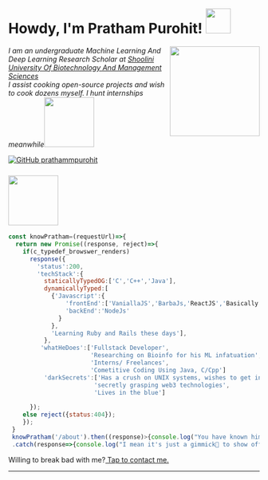 <h1> Howdy, I'm Pratham Purohit! <img src="https://media.giphy.com/media/My7W2lT1A4iXFhGxie/giphy.gif" width="50"></h1>
<img align='right' src="https://media.giphy.com/media/3ohzdPRIXsiTOytOPC/giphy.gif" width="180">
<p><em>I am an undergraduate Machine Learning And Deep Learning Research Scholar at <a href="https://shooliniuniversity.com/">Shoolini University Of Biotechnology And Management Sciences</a></br>I assist cooking open-source projects and wish to cook dozens myself. I hunt internships meanwhile<img src="https://media.giphy.com/media/Un1LLxF5NodZ4rl73S/giphy.gif" width="100"> 
</em></p>

[![GitHub prathammpurohit](https://img.shields.io/github/followers/prathammpurohit?label=follow&style=social)](https://github.com/prathammpurohit)


### <img src="https://media.giphy.com/media/Axp7lxJklworDmoQB9/giphy.gif" width="100"> 

```javascript
const knowPratham=(requestUrl)=>{
  return new Promise((response, reject)=>{
    if(c_typedef_browswer_renders)
      response({
        'status':200,
        'techStack':{
          staticallyTypedOG:['C','C++','Java'],
          dynamicallyTyped:[
            {'Javascript':{
                'frontEnd':['VaniallaJS','BarbaJs,'ReactJS','Basically any library:)'],
                'backEnd':'NodeJs'
              }
            },
            'Learning Ruby and Rails these days'],
          },
         'whatHeDoes':['Fullstack Developer',
                       'Researching on Bioinfo for his ML infatuation',
                       'Interns/ Freelances',
                       'Cometitive Coding Using Java, C/Cpp']
          'darkSecrets':['Has a crush on UNIX systems, wishes to get in a relationship with kernel development',
                        'secretly grasping web3 technologies',
                        'Lives in the blue']
                            
      });
    else reject({status:404});
    });
 }
 knowPratham('/about').then((response)>{console.log("You have known him");})
 .catch(response=>{console.log("I mean it's just a gimmick🤧 to show off, you've known me either");})
```
Willing to break bad with me?<a href="odepen.io/prathammpurohit"> Tap to contact me.</a>

---
